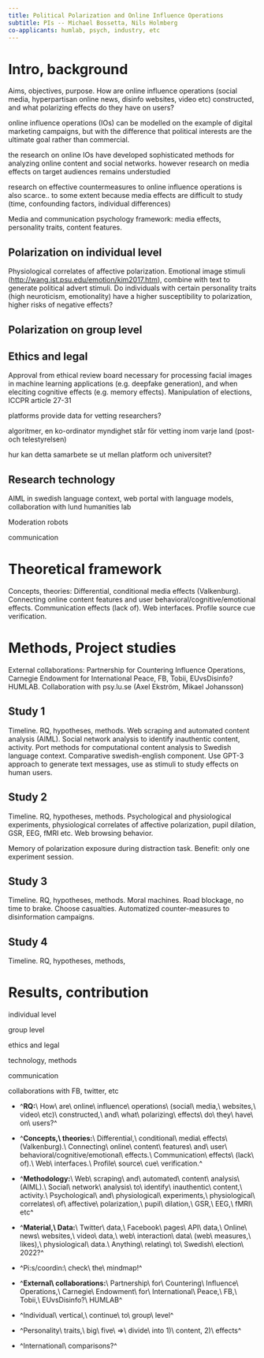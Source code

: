 ```yaml
---
title: Political Polarization and Online Influence Operations
subtitle: PIs -- Michael Bossetta, Nils Holmberg
co-applicants: humlab, psych, industry, etc
---
```


# Intro, background

Aims, objectives, purpose. How are online influence operations (social media, hyperpartisan online news, disinfo websites, video etc) constructed, and what polarizing effects do they have on users?

online influence operations (IOs) can be modelled on the example of digital marketing campaigns, but with the difference that political interests are the ultimate goal rather than commercial.

the research on online IOs have developed sophisticated methods for analyzing online content and social networks. however research on media effects on target audiences remains understudied

research on effective countermeasures to online influence operations is also scarce.. to some extent because media effects are difficult to study (time, confounding factors, individual differences)

Media and communication psychology framework: media effects, personality traits, content features. 

## Polarization on individual level

Physiological correlates of affective polarization. Emotional image stimuli (<http://wang.ist.psu.edu/emotion/kim2017.htm>), combine with text to generate political advert stimuli. Do individuals with certain personality traits (high neuroticism, emotionality) have a higher susceptibility to polarization, higher risks of negative effects?

## Polarization on group level

## Ethics and legal

Approval from ethical review board necessary for processing facial images in machine learning applications (e.g. deepfake generation), and when eleciting cognitive effects (e.g. memory effects). Manipulation of elections, ICCPR article 27-31

platforms provide data for vetting researchers?

algoritmer, en ko-ordinator myndighet står för vetting inom varje land (post- och telestyrelsen)

hur kan detta samarbete se ut mellan platform och universitet?

## Research technology

AIML in swedish language context, web portal with language models, collaboration with lund humanities lab

Moderation robots

communication

# Theoretical framework

Concepts, theories: Differential, conditional media effects (Valkenburg). Connecting online content features and user behavioral/cognitive/emotional effects. Communication effects (lack of). Web interfaces. Profile source cue verification.

# Methods, Project studies

External collaborations: Partnership for Countering Influence Operations, Carnegie Endowment for International Peace, FB, Tobii, EUvsDisinfo? HUMLAB. Collaboration with psy.lu.se (Axel Ekström, Mikael Johansson)

## Study 1

Timeline. RQ, hypotheses, methods. Web scraping and automated content analysis (AIML). Social network analysis to identify inauthentic content, activity. Port methods for computational content analysis to Swedish language context. Comparative swedish-english component. Use GPT-3 approach to generate text messages, use as stimuli to study effects on human users.

## Study 2

Timeline. RQ, hypotheses, methods. Psychological and physiological experiments, physiological correlates of affective polarization, pupil dilation, GSR, EEG, fMRI etc. Web browsing behavior.

Memory of polarization exposure during distraction task. Benefit: only one experiment session.

## Study 3

Timeline. RQ, hypotheses, methods. Moral machines. Road blockage, no time to brake. Choose casualties. Automatized counter-measures to disinformation campaigns.

## Study 4

Timeline. RQ, hypotheses, methods,

# Results, contribution

individual level

group level

ethics and legal

technology, methods

communication

collaborations with FB, twitter, etc

-   ^**RQ:**\ How\ are\ online\ influence\ operations\ (social\ media,\ websites,\ video\ etc)\ constructed,\ and\ what\ polarizing\ effects\ do\ they\ have\ on\ users?^

-   ^**Concepts,\ theories:**\ Differential,\ conditional\ media\ effects\ (Valkenburg).\ Connecting\ online\ content\ features\ and\ user\ behavioral/cognitive/emotional\ effects.\ Communication\ effects\ (lack\ of).\ Web\ interfaces.\ Profile\ source\ cue\ verification.^

-   ^**Methodology:**\ Web\ scraping\ and\ automated\ content\ analysis\ (AIML).\ Social\ network\ analysis\ to\ identify\ inauthentic\ content,\ activity.\ Psychological\ and\ physiological\ experiments,\ physiological\ correlates\ of\ affective\ polarization,\ pupil\ dilation,\ GSR,\ EEG,\ fMRI\ etc^

-   ^**Material,\ Data:**\ Twitter\ data,\ Facebook\ pages\ API\ data,\ Online\ news\ websites,\ video\ data,\ web\ interaction\ data\ (web\ measures,\ likes),\ physiological\ data.\ Anything\ relating\ to\ Swedish\ election\ 2022?^

-   ^Pi:s/coordin:\ check\ the\ mindmap!^

-   ^**External\ collaborations:**\ Partnership\ for\ Countering\ Influence\ Operations,\ Carnegie\ Endowment\ for\ International\ Peace,\ FB,\ Tobii,\ EUvsDisinfo?\ HUMLAB^

-   ^Individual\ vertical,\ continue\ to\ group\ level^

-   ^Personality\ traits,\ big\ five\ =\>\ divide\ into 1)\ content, 2)\ effects^

-   ^International\ comparisons?^




